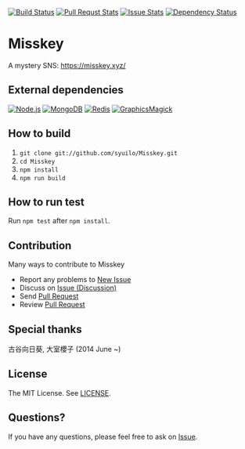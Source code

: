 [![Build Status](https://travis-ci.org/syuilo/Misskey.svg)](https://travis-ci.org/syuilo/Misskey)
[![Pull Requst Stats](http://issuestats.com/github/syuilo/Misskey/badge/pr?style=flat)](http://issuestats.com/github/syuilo/Misskey)
[![Issue Stats](http://issuestats.com/github/syuilo/Misskey/badge/issue?style=flat)](http://issuestats.com/github/syuilo/Misskey)
[![Dependency Status](https://gemnasium.com/syuilo/Misskey.svg)](https://gemnasium.com/syuilo/Misskey)

# Misskey
A mystery SNS: https://misskey.xyz/

## External dependencies
[![Node.js](https://img.shields.io/badge/Node-0.12.0-blue.svg)](https://nodejs.org)
[![MongoDB](https://img.shields.io/badge/MongoDB-2.6.8-blue.svg)](https://www.mongodb.org)
[![Redis](https://img.shields.io/badge/Redis-2.8.19-blue.svg)](http://redis.io)
[![GraphicsMagick](https://img.shields.io/badge/GraphicsMagick-1.3.20-blue.svg)](http://www.graphicsmagick.org)

## How to build
1. `git clone git://github.com/syuilo/Misskey.git`
2. `cd Misskey`
3. `npm install`
4. `npm run build`

## How to run test
Run `npm test` after `npm install`.

## Contribution
Many ways to contribute to Misskey

* Report any problems to [New Issue](https://github.com/syuilo/Misskey/issues/new)
* Discuss on [Issue (Discussion)](https://github.com/syuilo/Misskey/labels/Discussion)
* Send [Pull Request](https://github.com/syuilo/Misskey/pulls)
* Review [Pull Request](https://github.com/syuilo/Misskey/pulls)

## Special thanks
古谷向日葵, 大室櫻子 (2014 June ~)

## License
The MIT License. See [LICENSE](LICENSE).

## Questions?
If you have any questions, please feel free to ask on [Issue](https://github.com/syuilo/Misskey/issues).
